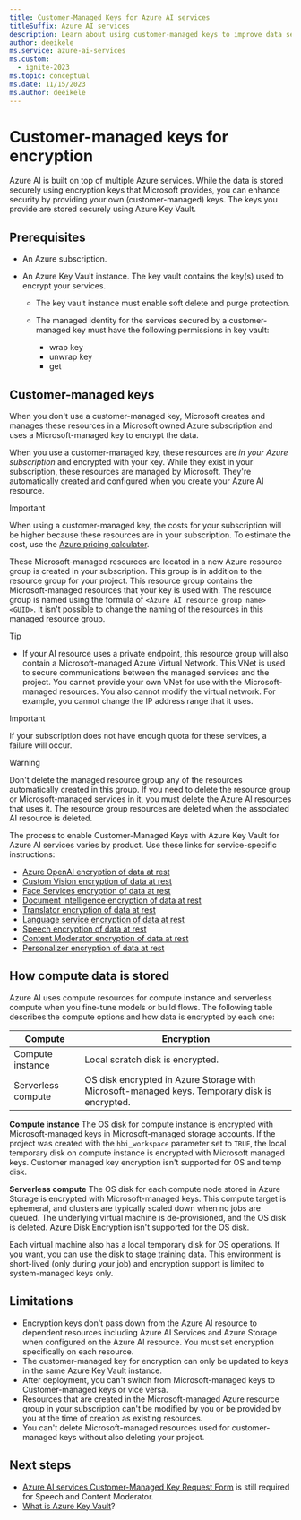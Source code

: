 ```yaml
---
title: Customer-Managed Keys for Azure AI services
titleSuffix: Azure AI services
description: Learn about using customer-managed keys to improve data security with Azure AI services.
author: deeikele
ms.service: azure-ai-services
ms.custom:
  - ignite-2023
ms.topic: conceptual
ms.date: 11/15/2023
ms.author: deeikele
---
```


# Customer-managed keys for encryption

Azure AI is built on top of multiple Azure services. While the data is stored securely using encryption keys that Microsoft provides, you can enhance security by providing your own (customer-managed) keys. The keys you provide are stored securely using Azure Key Vault.

## Prerequisites

* An Azure subscription.
* An Azure Key Vault instance. The key vault contains the key(s) used to encrypt your services.

    * The key vault instance must enable soft delete and purge protection.
    * The managed identity for the services secured by a customer-managed key must have the following permissions in key vault:

        * wrap key
        * unwrap key
        * get

## Customer-managed keys

When you don't use a customer-managed key, Microsoft creates and manages these resources in a Microsoft owned Azure subscription and uses a Microsoft-managed key to encrypt the data. 

When you use a customer-managed key, these resources are _in your Azure subscription_ and encrypted with your key. While they exist in your subscription, these resources are managed by Microsoft. They're automatically created and configured when you create your Azure AI resource. 

> [!IMPORTANT]
> When using a customer-managed key, the costs for your subscription will be higher because these resources are in your subscription. To estimate the cost, use the [Azure pricing calculator](https://azure.microsoft.com/pricing/calculator/).

These Microsoft-managed resources are located in a new Azure resource group is created in your subscription. This group is in addition to the resource group for your project. This resource group contains the Microsoft-managed resources that your key is used with. The resource group is named using the formula of `<Azure AI resource group name><GUID>`. It isn't possible to change the naming of the resources in this managed resource group.

> [!TIP]
> * If your AI resource uses a private endpoint, this resource group will also contain a Microsoft-managed Azure Virtual Network. This VNet is used to secure communications between the managed services and the project. You cannot provide your own VNet for use with the Microsoft-managed resources. You also cannot modify the virtual network. For example, you cannot change the IP address range that it uses.

> [!IMPORTANT]
> If your subscription does not have enough quota for these services, a failure will occur.

> [!WARNING]
> Don't delete the managed resource group any of the resources automatically created in this group. If you need to delete the resource group or Microsoft-managed services in it, you must delete the Azure AI resources that uses it. The resource group resources are deleted when the associated AI resource is deleted.

The process to enable Customer-Managed Keys with Azure Key Vault for Azure AI services varies by product. Use these links for service-specific instructions:

* [Azure OpenAI encryption of data at rest](../openai/encrypt-data-at-rest.md)
* [Custom Vision encryption of data at rest](../custom-vision-service/encrypt-data-at-rest.md)
* [Face Services encryption of data at rest](../computer-vision/identity-encrypt-data-at-rest.md)
* [Document Intelligence encryption of data at rest](../../ai-services/document-intelligence/encrypt-data-at-rest.md)
* [Translator encryption of data at rest](../translator/encrypt-data-at-rest.md)
* [Language service encryption of data at rest](../language-service/concepts/encryption-data-at-rest.md)
* [Speech encryption of data at rest](../speech-service/speech-encryption-of-data-at-rest.md)
* [Content Moderator encryption of data at rest](../Content-Moderator/encrypt-data-at-rest.md)
* [Personalizer encryption of data at rest](../personalizer/encrypt-data-at-rest.md)

## How compute data is stored

Azure AI uses compute resources for compute instance and serverless compute when you fine-tune models or build flows. The following table describes the compute options and how data is encrypted by each one:

| Compute | Encryption |
| ----- | ----- |
| Compute instance | Local scratch disk is encrypted. |
| Serverless compute | OS disk encrypted in Azure Storage with Microsoft-managed keys. Temporary disk is encrypted. |

**Compute instance**
The OS disk for compute instance is encrypted with Microsoft-managed keys in Microsoft-managed storage accounts. If the project was created with the `hbi_workspace` parameter set to `TRUE`, the local temporary disk on compute instance is encrypted with Microsoft managed keys. Customer managed key encryption isn't supported for OS and temp disk.

**Serverless compute**
The OS disk for each compute node stored in Azure Storage is encrypted with Microsoft-managed keys. This compute target is ephemeral, and clusters are typically scaled down when no jobs are queued. The underlying virtual machine is de-provisioned, and the OS disk is deleted. Azure Disk Encryption isn't supported for the OS disk. 

Each virtual machine also has a local temporary disk for OS operations. If you want, you can use the disk to stage training data. This environment is short-lived (only during your job) and encryption support is limited to system-managed keys only.

## Limitations

* Encryption keys don't pass down from the Azure AI resource to dependent resources including Azure AI Services and Azure Storage when configured on the Azure AI resource. You must set encryption specifically on each resource.
* The customer-managed key for encryption can only be updated to keys in the same Azure Key Vault instance.
* After deployment, you can't switch from Microsoft-managed keys to Customer-managed keys or vice versa.
* Resources that are created in the Microsoft-managed Azure resource group in your subscription can't be modified by you or be provided by you at the time of creation as existing resources.
* You can't delete Microsoft-managed resources used for customer-managed keys without also deleting your project.

## Next steps

* [Azure AI services Customer-Managed Key Request Form](https://aka.ms/cogsvc-cmk) is still required for Speech and Content Moderator.
* [What is Azure Key Vault](/azure/key-vault/general/overview)?
